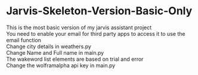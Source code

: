 # Jarvis-Skeleton-Version-Basic-Only
This is the most basic version of my jarvis assistant project<br /> 
You need to enable your email for third party apps to access it to use the email function<br /> 
Change city details in weathers.py<br /> 
Change Name and Full name in main.py<br /> 
The wakeword list elements are based on trial and error<br /> 
Change the wolframalpha api key in main.py
